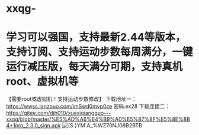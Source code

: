 # xxqg-
# 学习可以强国，支持最新2.44等版本，支持订阅、支持运动步数每周满分，一键运行减压版，每天满分可期，支持真机root、虚拟机等
【需要root或虚拟机！支持运动步数修改】
下载地址一：https://wwsc.lanzouo.com/imSwd0mvp0ze 密码:ex28
下载连接二：https://gitee.com/djh010/xuexiqiangguo---xxqg/blob/master/%E5%AD%A6%E4%B9%A0%E5%87%8F%E5%8E%8B4+1pro_2.3.0_sign.apk
![(S }YM`A_%WZ70NJ08B2BTB](https://user-images.githubusercontent.com/108164947/216269289-ea538e7b-30d7-4115-9be4-4f246e7e317d.jpg)
